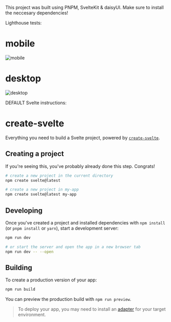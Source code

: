 This project was built using PNPM, SvelteKit & daisyUI. Make sure to install the neccesary dependencies!

Lighthouse tests:

# mobile

![mobile](https://github.com/KazeDynamics/ra-notebook/assets/103229941/5f1365d5-d4ec-4d6b-b855-3805cb0558f6)

# desktop

![desktop](https://github.com/KazeDynamics/ra-notebook/assets/103229941/0f0403f9-700f-4e81-908f-3a8a6226f9f6)

DEFAULT Svelte instructions:

# create-svelte

Everything you need to build a Svelte project, powered by [`create-svelte`](https://github.com/sveltejs/kit/tree/master/packages/create-svelte).

## Creating a project

If you're seeing this, you've probably already done this step. Congrats!

```bash
# create a new project in the current directory
npm create svelte@latest

# create a new project in my-app
npm create svelte@latest my-app
```

## Developing

Once you've created a project and installed dependencies with `npm install` (or `pnpm install` or `yarn`), start a development server:

```bash
npm run dev

# or start the server and open the app in a new browser tab
npm run dev -- --open
```

## Building

To create a production version of your app:

```bash
npm run build
```

You can preview the production build with `npm run preview`.

> To deploy your app, you may need to install an [adapter](https://kit.svelte.dev/docs/adapters) for your target environment.
